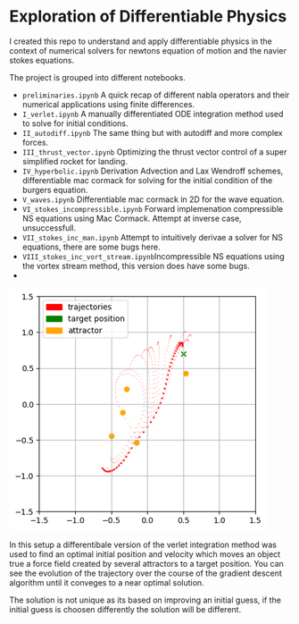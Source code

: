 # Exploration of Differentiable Physics

I created this repo to understand and apply differentiable physics in the context of numerical solvers for newtons equation of motion and the navier stokes equations. 

The project is grouped into different notebooks. 

- ``preliminaries.ipynb`` A quick recap of different nabla operators and their numerical applications using finite differences.
- ``I_verlet.ipynb`` A manually differentiated ODE integration method used to solve for initial conditions.
- ``II_autodiff.ipynb`` The same thing but with autodiff and more complex forces.
- ``III_thrust_vector.ipynb`` Optimizing the thrust vector control of a super simplified rocket for landing.
- ``IV_hyperbolic.ipynb`` Derivation Advection and Lax Wendroff schemes, differentiable mac cormack for solving for the initial condition of the burgers equation.
- ``V_waves.ipynb`` Differentiable mac cormack in 2D for the wave equation.
- ``VI_stokes_incompressible.ipynb`` Forward implemenation compressible NS equations using Mac Cormack. Attempt at inverse case, unsuccessfull.
- ``VII_stokes_inc_man.ipynb`` Attempt to intuitively derivae a solver for NS equations, there are some bugs here.
- ```VIII_stokes_inc_vort_stream.ipynb```Incompressible NS equations using the vortex stream method, this version does have some bugs.
- 
![alt text](img/trajectories_attractors.png)

In this setup a differentibale version of the verlet integration method was used to find an optimal initial position and velocity which moves an object true a force field created by several attractors to a target position.
You can see the evolution of the trajectory over the course of the gradient descent algorithm until it conveges to a near optimal solution.

The solution is not unique as its based on improving an initial guess, if the initial guess is choosen differently the solution will be different.
